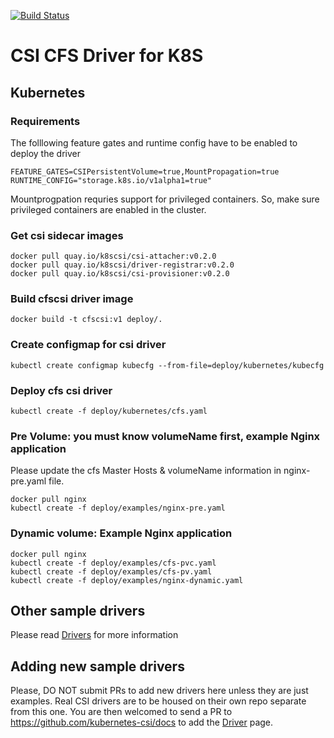 [![Build Status](https://travis-ci.org/kubernetes-csi/drivers.svg?branch=master)](https://travis-ci.org/kubernetes-csi/drivers)
# CSI CFS Driver for K8S

## Kubernetes
### Requirements

The folllowing feature gates and runtime config have to be enabled to deploy the driver

```
FEATURE_GATES=CSIPersistentVolume=true,MountPropagation=true
RUNTIME_CONFIG="storage.k8s.io/v1alpha1=true"
```

Mountprogpation requries support for privileged containers. So, make sure privileged containers are enabled in the cluster.

### Get csi sidecar images

```
docker pull quay.io/k8scsi/csi-attacher:v0.2.0
docker pull quay.io/k8scsi/driver-registrar:v0.2.0
docker pull quay.io/k8scsi/csi-provisioner:v0.2.0
```

### Build cfscsi driver image

```docker build -t cfscsi:v1 deploy/.```

### Create configmap for csi driver

```kubectl create configmap kubecfg --from-file=deploy/kubernetes/kubecfg```

### Deploy cfs csi driver

```kubectl create -f deploy/kubernetes/cfs.yaml```

### Pre Volume: you must know volumeName first, example Nginx application

Please update the cfs Master Hosts & volumeName information in nginx-pre.yaml file.

```
docker pull nginx
kubectl create -f deploy/examples/nginx-pre.yaml
```

### Dynamic volume: Example Nginx application

```
docker pull nginx
kubectl create -f deploy/examples/cfs-pvc.yaml
kubectl create -f deploy/examples/cfs-pv.yaml
kubectl create -f deploy/examples/nginx-dynamic.yaml
```

## Other sample drivers
Please read [Drivers](https://kubernetes-csi.github.io/docs/Drivers.html) for more information

## Adding new sample drivers
Please, DO NOT submit PRs to add new drivers here unless they are just examples. Real CSI drivers are to be housed on their own repo separate from this one. You are then welcomed to send a PR to https://github.com/kubernetes-csi/docs to add the [Driver](https://github.com/kubernetes-csi/docs/wiki/Drivers) page.
